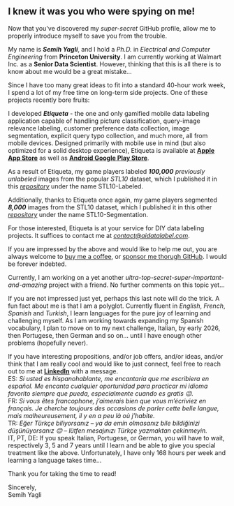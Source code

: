 ## I knew it was you who were spying on me!

Now that you've discovered my *super-secret* GitHub profile, allow me to properly introduce myself to save you from the trouble. <br/>

My name is **_Semih Yagli_**, and I hold a _Ph.D._ in _Electrical and Computer Engineering_ from **Princeton University**.
I am currently working at Walmart Inc. as a **Senior Data Scientist**. However, thinking that this is all there is to know about me would be a great mistake... <br/> 

Since I have too many great ideas to fit into a standard 40-hour work week, I spend a lot of my free time on long-term side projects. One of these projects recently bore fruits: <br/>

I developed **_Etiqueta_** - the one and only gamified mobile data labeling application capable of handling picture classification, query-image relevance labeling, customer preference data collection, image segmentation, explicit query typo collection, and much more, all from mobile devices. Designed primarily with mobile use in mind (but also optimized for a solid desktop experience), Etiqueta is available at [**Apple App Store**](https://apps.apple.com/us/app/etiqueta/id6504646776) as well as [**Android Google Play Store**](https://play.google.com/store/apps/details?id=com.aidatalabel.etiqueta). <br/>

As a result of Etiqueta, my game players labeled **_100,000_** _previously unlabeled_ images from the popular _STL10_ dataset, which I published it in this [_repository_](https://github.com/semihyagli/STL10-Labeled) under the name STL10-Labeled. <br/>

Additionally, thanks to Etiqueta once again, my game players segmented **_8,000_** images from the STL10 dataset, which I published it in this other [_repository_](https://github.com/semihyagli/STL10_Segmentation) under the name STL10-Segmentation. <br/>

For those interested, Etiqueta is at your service for DIY data labeling projects. It suffices to contact me at [_contact@aidatalabel.com_](mailto:contact@aidatalabel.com). <br/>

If you are impressed by the above and would like to help me out, you are always welcome to [buy me a coffee](https://buymeacoffee.com/semihyagli), or [sponsor me thorugh GitHub](https://github.com/sponsors/semihyagli). I would be forever indebted. <br/>

Currently, I am working on a yet another _ultra-top-secret-super-important-and-amazing_ project with a friend. No further comments on this topic yet... <br/>

If you are not impressed just yet, perhaps this last note will do the trick. A fun fact about me is that I am a polyglot. Currently fluent in _English_, _French_, _Spanish_ and _Turkish_, I learn languages for the pure joy of learning and challenging myself. As I am working towards expanding my Spanish vocabulary, I plan to move on to my next challenge, Italian, by early 2026, then Portugese, then German and so on... until I have enough other problems (hopefully never).


If you have interesting propositions, and/or job offers, and/or ideas, and/or think that I am really cool and would like to just connect, feel free to reach out to me at [**LinkedIn**](https://www.linkedin.com/in/semihyagli/) with a message. <br/>
ES: _Si usted es hispanohablante, me encantaría que me escribiera en español. Me encanta cualquier oportunidad para practicar mi idioma favorito siempre que pueda, especialmente cuando es gratis 😉._ <br/>
FR: _Si vous êtes francophone, j’aimerais bien que vous m’écriviez en français. Je cherche toujours des occasions de parler cette belle langue, mais malheureusement, il y en a peu là où j’habite._ <br/>
TR: _Eğer Türkçe biliyorsanız – ya da emin olmasanız bile bildiğinizi düşünüyorsanız 😊 – lütfen mesajınızı Türkçe yazmaktan çekinmeyin._ <br/>
IT, PT, DE: If you speak Italian, Portugese, or German, you will have to wait, respectively 3, 5 and 7 years until I learn and be able to give you special treatment like the above. Unfortunately, I have only 168 hours per week and learning a language takes time...

Thank you for taking the time to read!

Sincerely, <br/>
Semih Yagli

<!--
**semihyagli/semihyagli** is a ✨ _special_ ✨ repository because its `README.md` (this file) appears on your GitHub profile.

Here are some ideas to get you started:****

- 🔭 I’m currently working on ...
- 🌱 I’m currently learning ...
- 👯 I’m looking to collaborate on ...
- 🤔 I’m looking for help with ...
- 💬 Ask me about ...
- 📫 How to reach me: ...
- 😄 Pronouns: ...
- ⚡ Fun fact: ...

Note: If I am able to find time in the future, I have also plans to create a fun mini mobile game, whose idea came to me during the development of Etiqueta where my sourse of inspiration finds its roots at a qix style classic arcade game from my childhood amusement-arcade location (passage 67) nearby my house.  (this little note is mostly a reminder for my future self)

-->
